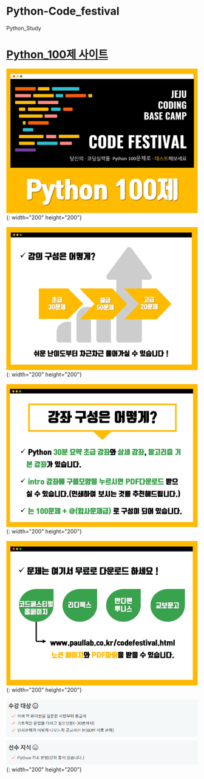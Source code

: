 # Python-Code_festival
Python_Study 

<a href="https://www.inflearn.com/course/%ED%8C%8C%EC%9D%B4%EC%8D%AC-100%EC%A0%9C-%EC%A0%9C%EC%A3%BC%EC%BD%94%EB%94%A9%EB%B2%A0%EC%9D%B4%EC%8A%A4%EC%BA%A0%ED%94%84#"><h1>Python_100제 사이트</h1></a>
         
         
         
![파이썬100](./image/python100.PNG){: width="200" height="200"}
<br><br>
![강의구성](./image/강의구성.PNG){: width="200" height="200"}
<br><br>
![강좌구성](./image/강좌구성.PNG){: width="200" height="200"}
<br><br>
![문제다운로드](./image/문제다운로드.PNG){: width="200" height="200"}
<br><br>
![수강대상](./image/수강대상.PNG){: width="200" height="200"}
